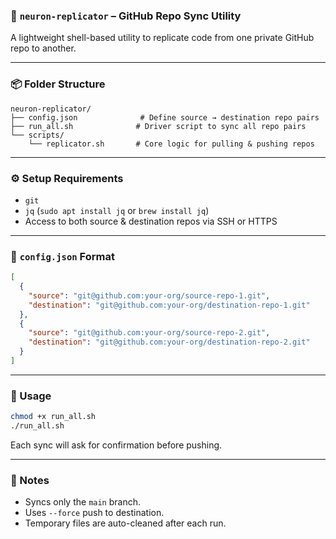 ### 📁 `neuron-replicator` – GitHub Repo Sync Utility

A lightweight shell-based utility to replicate code from one private GitHub repo to another.

---

### 📦 Folder Structure
```
neuron-replicator/
├── config.json              # Define source → destination repo pairs
├── run_all.sh              # Driver script to sync all repo pairs
└── scripts/
    └── replicator.sh       # Core logic for pulling & pushing repos
```

---

### ⚙️ Setup Requirements
- `git`
- `jq` (`sudo apt install jq` or `brew install jq`)
- Access to both source & destination repos via SSH or HTTPS

---

### 📄 `config.json` Format
```json
[
  {
    "source": "git@github.com:your-org/source-repo-1.git",
    "destination": "git@github.com:your-org/destination-repo-1.git"
  },
  {
    "source": "git@github.com:your-org/source-repo-2.git",
    "destination": "git@github.com:your-org/destination-repo-2.git"
  }
]
```

---

### 🚀 Usage
```bash
chmod +x run_all.sh
./run_all.sh
```

Each sync will ask for confirmation before pushing.

---

### 📌 Notes
- Syncs only the `main` branch.
- Uses `--force` push to destination.
- Temporary files are auto-cleaned after each run.

